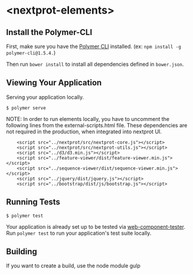 # \<nextprot-elements\>


## Install the Polymer-CLI

First, make sure you have the [Polymer CLI](https://www.npmjs.com/package/polymer-cli) installed. 
(ex: ```npm install -g polymer-cli@1.5.4.```)

Then run `bower install` to install all dependencies defined in `bower.json`.

## Viewing Your Application

Serving your application locally.

```
$ polymer serve
```

NOTE: In order to run elements locally, you have to uncomment the following lines from the external-scripts.html file.
These dependencies are not required in the production, when integrated into nextprot UI.

```
    <script src="../nextprot/src/nextprot-core.js"></script>
    <script src="../nextprot/src/nextprot-utils.js"></script>
    <script src="../d3/d3.min.js"></script>
    <script src="../feature-viewer/dist/feature-viewer.min.js"></script>
    <script src="../sequence-viewer/dist/sequence-viewer.min.js"></script>
    <script src="../jquery/dist/jquery.js"></script>
    <script src="../bootstrap/dist/js/bootstrap.js"></script>
```

## Running Tests

```
$ polymer test
```

Your application is already set up to be tested via [web-component-tester](https://github.com/Polymer/web-component-tester). Run `polymer test` to run your application's test suite locally.

## Building

If you want to create a build, use the node module gulp